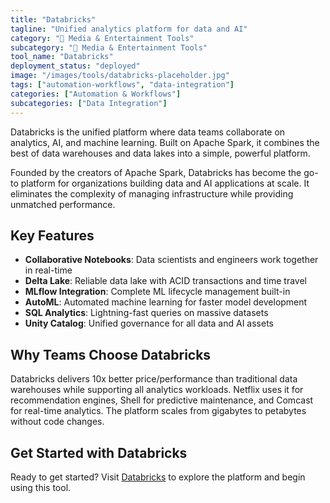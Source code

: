 ```yaml
---
title: "Databricks"
tagline: "Unified analytics platform for data and AI"
category: "🎵 Media & Entertainment Tools"
subcategory: "🎵 Media & Entertainment Tools"
tool_name: "Databricks"
deployment_status: "deployed"
image: "/images/tools/databricks-placeholder.jpg"
tags: ["automation-workflows", "data-integration"]
categories: ["Automation & Workflows"]
subcategories: ["Data Integration"]
---
```

Databricks is the unified platform where data teams collaborate on analytics, AI, and machine learning. Built on Apache Spark, it combines the best of data warehouses and data lakes into a simple, powerful platform.

Founded by the creators of Apache Spark, Databricks has become the go-to platform for organizations building data and AI applications at scale. It eliminates the complexity of managing infrastructure while providing unmatched performance.

## Key Features
- **Collaborative Notebooks**: Data scientists and engineers work together in real-time
- **Delta Lake**: Reliable data lake with ACID transactions and time travel
- **MLflow Integration**: Complete ML lifecycle management built-in
- **AutoML**: Automated machine learning for faster model development
- **SQL Analytics**: Lightning-fast queries on massive datasets
- **Unity Catalog**: Unified governance for all data and AI assets

## Why Teams Choose Databricks
Databricks delivers 10x better price/performance than traditional data warehouses while supporting all analytics workloads. Netflix uses it for recommendation engines, Shell for predictive maintenance, and Comcast for real-time analytics. The platform scales from gigabytes to petabytes without code changes.

## Get Started with Databricks

Ready to get started? Visit [Databricks](https://databricks.com) to explore the platform and begin using this tool.